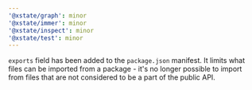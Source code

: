 ```yaml
---
'@xstate/graph': minor
'@xstate/immer': minor
'@xstate/inspect': minor
'@xstate/test': minor
---
```


`exports` field has been added to the `package.json` manifest. It limits what files can be imported from a package - it's no longer possible to import from files that are not considered to be a part of the public API.
